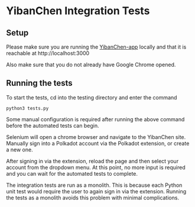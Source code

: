 # YibanChen Integration Tests

## Setup

Please make sure you are running the [YibanChen-app](https://github.com/YibanChen/yibanchen-app) locally and that it is reachable at http://localhost:3000

Also make sure that you do not already have Google Chrome opened.

## Running the tests

To start the tests, cd into the testing directory and enter the command

`python3 tests.py`

Some manual configuration is required after running the above command before the automated tests can begin.

Selenium will open a chrome browser and navigate to the YibanChen site. Manually sign into a Polkadot account via the Polkadot extension, or create a new one.

After signing in via the extension, reload the page and then select your account from the dropdown menu. At this point, no more input is required and you can wait for the automated tests to complete.

The integration tests are run as a monolith. This is because each Python unit test would require the user to again sign in via the extension. Running the tests as a monolith avoids this problem with minimal complications.
